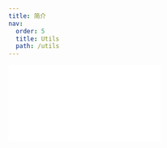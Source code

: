 ```yaml
---
title: 简介
nav:
  order: 5
  title: Utils
  path: /utils
---
```


<embed src="../../packages/utils/README.md" />
